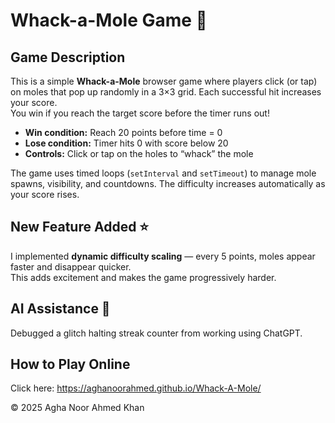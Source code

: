 # Whack-a-Mole Game 🎯

## Game Description
This is a simple **Whack-a-Mole** browser game where players click (or tap) on moles that pop up randomly in a 3×3 grid. Each successful hit increases your score.  
You win if you reach the target score before the timer runs out!

- **Win condition:** Reach 20 points before time = 0  
- **Lose condition:** Timer hits 0 with score below 20  
- **Controls:** Click or tap on the holes to “whack” the mole

The game uses timed loops (`setInterval` and `setTimeout`) to manage mole spawns, visibility, and countdowns. The difficulty increases automatically as your score rises.

## New Feature Added ⭐
I implemented **dynamic difficulty scaling** — every 5 points, moles appear faster and disappear quicker.  
This adds excitement and makes the game progressively harder.

## AI Assistance 🤖
Debugged a glitch halting streak counter from working using ChatGPT.

## How to Play Online
Click here: https://aghanoorahmed.github.io/Whack-A-Mole/

© 2025 Agha Noor Ahmed Khan
